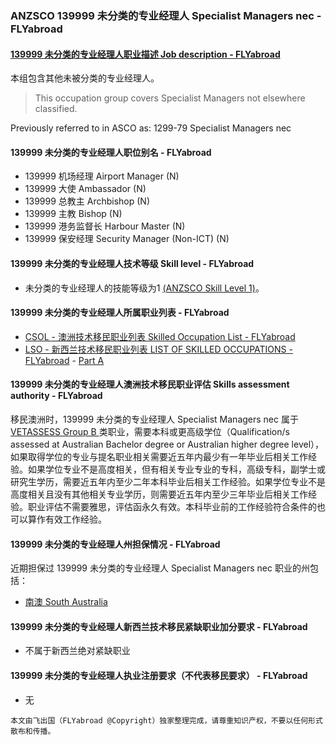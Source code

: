 ### ANZSCO 139999 未分类的专业经理人 Specialist Managers nec - FLYabroad ###

####  [139999 未分类的专业经理人职业描述 Job description - FLYabroad](http://www.flyabroadvisa.com/anzsco/13999.html#139999 )

本组包含其他未被分类的专业经理人。

> This occupation group covers Specialist Managers not elsewhere classified.

Previously referred to in ASCO as:
1299-79 Specialist Managers nec

#### 139999 未分类的专业经理人职位别名 - FLYabroad
 
- 139999	 机场经理 Airport Manager (N)
- 139999 大使 Ambassador (N)
- 139999 总教主 Archbishop (N)
- 139999 主教 Bishop (N)
- 139999 港务监督长 Harbour Master (N)
- 139999 保安经理 Security Manager (Non-ICT) (N)

#### 139999 未分类的专业经理人技术等级 Skill level - FLYabroad

- 未分类的专业经理人的技能等级为1 [(ANZSCO Skill Level 1)](http://www.flyabroadvisa.com/anzsco/)。

#### 139999 未分类的专业经理人所属职业列表 - FLYabroad

- [CSOL - 澳洲技术移民职业列表 Skilled Occupation List - FLYabroad](http://www.flyabroadvisa.com/sol/)
- [LSO - 新西兰技术移民职业列表 LIST OF SKILLED OCCUPATIONS - FLYabroad](http://nz.flyabroadvisa.com/lso/) - [Part A](parta)

#### 139999 未分类的专业经理人澳洲技术移民职业评估 Skills assessment authority - FLYabroad

移民澳洲时，139999 未分类的专业经理人 Specialist Managers nec 属于 [VETASSESS Group B ](http://www.flyabroadvisa.com/ass/vetassess.html)类职业，需要本科或更高级学位（Qualification/s assessed at Australian Bachelor degree or Australian higher degree level），如果取得学位的专业与提名职业相关需要近五年内最少有一年毕业后相关工作经验。如果学位专业不是高度相关，但有相关专业专业的专科，高级专科，副学士或研究生学历，需要近五年内至少二年本科毕业后相关工作经验。如果学位专业不是高度相关且没有其他相关专业学历，则需要近五年内至少三年毕业后相关工作经验。职业评估不需要雅思，评估函永久有效。本科毕业前的工作经验符合条件的也可以算作有效工作经验。

#### 139999 未分类的专业经理人州担保情况 - FLYabroad

近期担保过 139999 未分类的专业经理人 Specialist Managers nec 职业的州包括：

- [南澳 South Australia](http://www.flyabroadvisa.com/zdb/sa.html)

#### 139999 未分类的专业经理人新西兰技术移民紧缺职业加分要求 - FLYabroad

- 不属于新西兰绝对紧缺职业

#### 139999 未分类的专业经理人执业注册要求（不代表移民要求） - FLYabroad

- 无

`本文由飞出国（FLYabroad @Copyright）独家整理完成，请尊重知识产权，不要以任何形式散布和传播。`